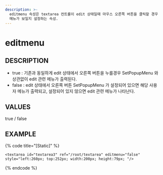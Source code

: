 ```yaml
---
description: >-
  editmenu 속성은 textarea 컨트롤이 edit 상태일때 마우스 오른쪽 버튼을 클릭할 경우 edit 메뉴가 보일지, 사용자 정의
  메뉴가 보일지 설정하는 속성.
---
```


# editmenu

## DESCRIPTION

* true : 기존과 동일하게 edit 상태에서 오른쪽 버튼을 누를경우 SetPopupMenu 와 상관없이 edit 관련 메뉴가 출력된다.
* false : edit 상태에서 오른쪽 버튼 SetPopupMenu 가 설정되어 있으면 해당 사용자 메뉴가 출력되고, 설정되어 있지 않으면 edit 관련 메뉴가 나타난다.  

## VALUES

true / false

## EXAMPLE

{% code title="\[Static\]" %}
```markup
<textarea id="textarea3" ref="/root/textarea" editmenu="false" style="left:260px; top:252px; width:200px; height:79px; "/>
```
{% endcode %}

